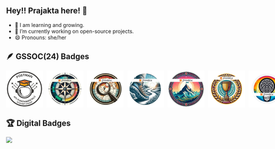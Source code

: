## Hey!! Prajakta here! 👋

- 🌱 I am learning and growing. 
- 🔭 I’m currently working on open-source projects.
- 😄 Pronouns: she/her
    
##  🪶 GSSOC(24) Badges
<div style='display:flex; align-items:center; gap: 10px;' align='center'>
  <img src="https://github.com/maniacedoc/maniacedoc/blob/main/Postman%20White.png" width="100px" height="100px" />
  <img src="https://github.com/maniacedoc/maniacedoc/blob/main/1.png" width="100px" height="100px" />

  <img src="https://github.com/girlscript/gssoc-website-new/blob/main/public/badges/2.png" width="100px" height="100px" />
  <img src="https://github.com/girlscript/gssoc-website-new/blob/main/public/badges/3.png" width="100px" height="100px" />
  <img src="https://github.com/girlscript/gssoc-website-new/blob/main/public/badges/4.png" width="100px" height="100px" />
  <img src="https://github.com/girlscript/gssoc-website-new/blob/main/public/badges/5.png" width="100px" height="100px" />
  <img src="https://github.com/girlscript/gssoc-website-new/blob/main/public/badges/6.png" width="100px" height="100px" />
  <img src="https://github.com/girlscript/gssoc-website-new/blob/main/public/badges/7.png" width="100px" height="100px" />
  <img src="https://github.com/girlscript/gssoc-website-new/blob/main/public/badges/8.png" width="100px" height="100px" />
  <img src="https://github.com/maniacedoc/maniacedoc/blob/main/GitExplorerBadgePrajaktaNanda.jpeg" width="100px" height="100px"/>
</div>

## 🏆 Digital Badges
<div style='display:flex; align-items:center; gap: 10px;' align='center'>
  <img src="https://holopin.me/maniacedoc"/>
</div>
<!--
- 🌱 I’m currently wo

- 👯 I’m looking to collaborate on ...
- 🤔 I’m looking for help with ...
- 💬 Ask me about ...
- 📫 How to reach me: ...
- 😄 Pronouns: ...
- ⚡ Fun fact: ... -->

